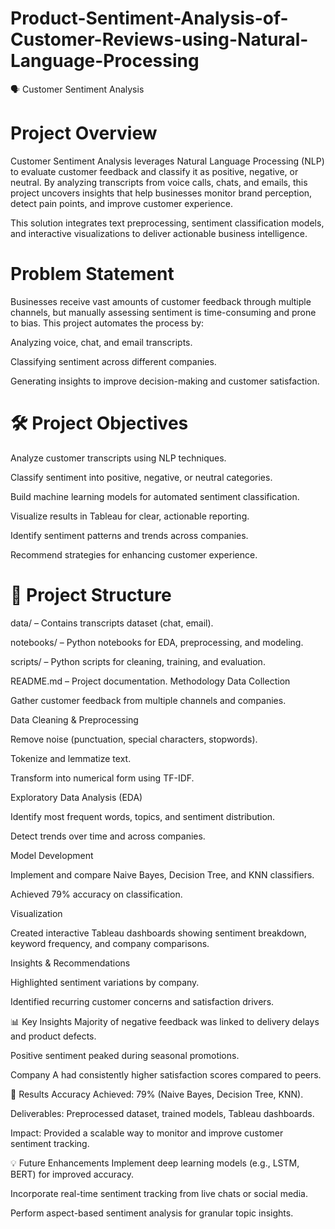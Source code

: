 # Product-Sentiment-Analysis-of-Customer-Reviews-using-Natural-Language-Processing
🗣️ Customer Sentiment Analysis
# Project Overview
Customer Sentiment Analysis leverages Natural Language Processing (NLP) to evaluate customer feedback and classify it as positive, negative, or neutral.
By analyzing transcripts from voice calls, chats, and emails, this project uncovers insights that help businesses monitor brand perception, detect pain points, and improve customer experience.

This solution integrates text preprocessing, sentiment classification models, and interactive visualizations to deliver actionable business intelligence.

# Problem Statement
Businesses receive vast amounts of customer feedback through multiple channels, but manually assessing sentiment is time-consuming and prone to bias.
This project automates the process by:

Analyzing voice, chat, and email transcripts.

Classifying sentiment across different companies.

Generating insights to improve decision-making and customer satisfaction.

# 🛠️ Project Objectives
Analyze customer transcripts using NLP techniques.

Classify sentiment into positive, negative, or neutral categories.

Build machine learning models for automated sentiment classification.

Visualize results in Tableau for clear, actionable reporting.

Identify sentiment patterns and trends across companies.

Recommend strategies for enhancing customer experience.
# 📂 Project Structure

data/ – Contains transcripts dataset (chat, email).

notebooks/ – Python notebooks for EDA, preprocessing, and modeling.

scripts/ – Python scripts for cleaning, training, and evaluation.

README.md – Project documentation.
Methodology
Data Collection

Gather customer feedback from multiple channels and companies.

Data Cleaning & Preprocessing

Remove noise (punctuation, special characters, stopwords).

Tokenize and lemmatize text.

Transform into numerical form using TF-IDF.

Exploratory Data Analysis (EDA)

Identify most frequent words, topics, and sentiment distribution.

Detect trends over time and across companies.

Model Development

Implement and compare Naive Bayes, Decision Tree, and KNN classifiers.

Achieved 79% accuracy on classification.

Visualization

Created interactive Tableau dashboards showing sentiment breakdown, keyword frequency, and company comparisons.

Insights & Recommendations

Highlighted sentiment variations by company.

Identified recurring customer concerns and satisfaction drivers.

📊 Key Insights
Majority of negative feedback was linked to delivery delays and product defects.

Positive sentiment peaked during seasonal promotions.

Company A had consistently higher satisfaction scores compared to peers.

🚀 Results
Accuracy Achieved: 79% (Naive Bayes, Decision Tree, KNN).

Deliverables: Preprocessed dataset, trained models, Tableau dashboards.

Impact: Provided a scalable way to monitor and improve customer sentiment tracking.

💡 Future Enhancements
Implement deep learning models (e.g., LSTM, BERT) for improved accuracy.

Incorporate real-time sentiment tracking from live chats or social media.

Perform aspect-based sentiment analysis for granular topic insights.
